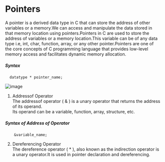 # Pointers

A pointer is a derived data type in C that can store the address of other variables or a memory.We can access and manipulate the data stored in that memory location using pointers.Pointers in C are used to store the address of variables or a memory location.This variable can be of any data type i.e, int, char, function, array, or any other pointer.Pointers are one of the core concepts of C programming language that provides low-level memory access and facilitates dynamic memory allocation.  

##### Syntax  
      datatype * pointer_name;  

![image](https://user-images.githubusercontent.com/91966613/234338910-66907713-4e16-4e11-8524-4b955eca28c2.png)  

1. Addressof Operator  
The addressof operator ( & ) is a unary operator that returns the address of its operand.  
Its operand can be a variable, function, array, structure, etc.  

##### Syntax of Address of Operator  
        &variable_name;  

2. Dereferencing Operator  
The dereference operator ( * ), also known as the indirection operator is a unary operator.It is used in pointer declaration and dereferencing.  
